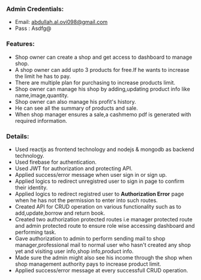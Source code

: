 ### Admin Credentials:
  * Email: abdullah.al.ovi098@gmail.com
  * Pass : Asdfg@
### Features:
  * Shop owner can create a shop and get access to dashboard to manage shop.
  * A shop owner can add upto 3 products for free.If he wants to increase the limit he has to pay.
  * There are multiple plan for purchasing to increase products limit.
  * Shop owner can manage his shop by adding,updating product info like name,image,quantity.
  * Shop owner can also manage his profit's history.
  * He can see all the summary of products and sale.
  * When shop manager ensures a sale,a cashmemo pdf is generated with required information.
### Details: 
  * Used reactjs as frontend technology and nodejs & mongodb as backend technology.
  * Used firebase for authentication.
  * Used JWT for authorization and protecting API.
  * Applied success/error message when user sign in or sign up.
  * Applied logics to redirect unregistred user to sign in page to confirm their identity.
  * Applied logics to redirect registred user to **Authorization Error** page when he has not the permission to enter into such routes.
  * Created API for CRUD operation on various functionality such as to add,update,borrow and return book.
  * Created two authorization protected routes i.e manager protected route and admin protected route to ensure role wise accessing dashboard and performing task.
  * Gave authorization to admin to perform sending mail to shop manager,professional mail to normal user who hasn't created any shop yet and visiting user info,shop info,product info.
  * Made sure the admin might also see his income through the shop when shop management authority pays to increase product limit.
  * Applied success/error message at every successfull CRUD operation.
